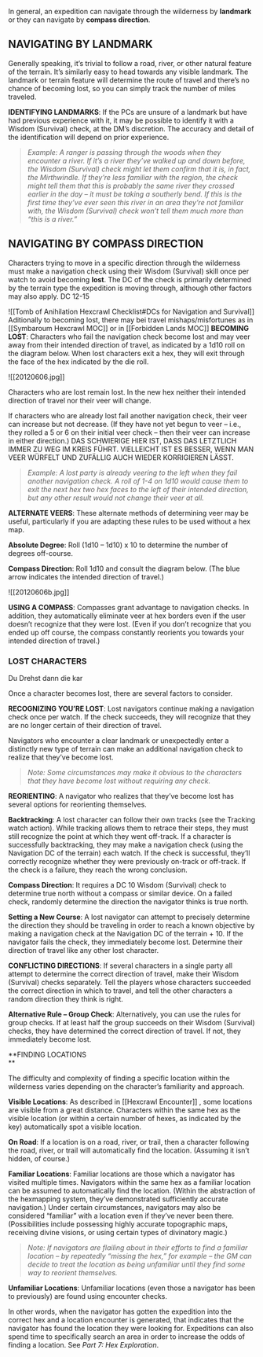 In general, an expedition can navigate through the wilderness by **landmark** or they can navigate by **compass direction**.

## NAVIGATING BY LANDMARK

Generally speaking, it’s trivial to follow a road, river, or other natural feature of the terrain. It’s similarly easy to head towards any visible landmark. The landmark or terrain feature will determine the route of travel and there’s no chance of becoming lost, so you can simply track the number of miles traveled.

**IDENTIFYING LANDMARKS**: If the PCs are unsure of a landmark but have had previous experience with it, it may be possible to identify it with a Wisdom (Survival) check, at the DM’s discretion. The accuracy and detail of the identification will depend on prior experience.

> _Example: A ranger is passing through the woods when they encounter a river. If it’s a river they’ve walked up and down before, the Wisdom (Survival) check might let them confirm that it is, in fact, the Mirthwindle. If they’re less familiar with the region, the check might tell them that this is probably the same river they crossed earlier in the day – it must be taking a southerly bend. If this is the first time they’ve ever seen this river in an area they’re not familiar with, the Wisdom (Survival) check won’t tell them much more than “this is a river.”_

## NAVIGATING BY COMPASS DIRECTION  

Characters trying to move in a specific direction through the wilderness must make a navigation check using their Wisdom (Survival) skill once per watch to avoid becoming **lost**. The DC of the check is primarily determined by the terrain type the expedition is moving through, although other factors may also apply. DC 12-15

![[Tomb of Anihilation Hexcrawl Checklist#DCs for Navigation and Survival]]
Aditionally to becoming lost,  there may bei travel mishaps/misfortunes as in [[Symbaroum Hexcrawl MOC]] or in [[Forbidden Lands MOC]]
**BECOMING LOST**: Characters who fail the navigation check become lost and may veer away from their intended direction of travel, as indicated by a 1d10 roll on the diagram below. When lost characters exit a hex, they will exit through the face of the hex indicated by the die roll.

![[20120606.jpg]]

Characters who are lost remain lost. In the new hex neither their intended direction of travel nor their veer will change.

If characters who are already lost fail another navigation check, their veer can increase but not decrease. (If they have not yet begun to veer – i.e., they rolled a 5 or 6 on their initial veer check – then their veer can increase in either direction.)
DAS SCHWIERIGE HIER IST, DASS DAS LETZTLICH IMMER ZU WEG IM KREIS FÜHRT. VIELLEICHT IST ES BESSER, WENN MAN VEER WÜRFELT UND ZUFÄLLIG AUCH WIEDER KORRIGIEREN LÄSST.

> _Example: A lost party is already veering to the left when they fail another navigation check. A roll of 1-4 on 1d10 would cause them to exit the next hex two hex faces to the left of their intended direction, but any other result would not change their veer at all._

**ALTERNATE VEERS**: These alternate methods of determining veer may be useful, particularly if you are adapting these rules to be used without a hex map.

**Absolute Degree**: Roll (1d10 – 1d10) x 10 to determine the number of degrees off-course.

**Compass Direction**: Roll 1d10 and consult the diagram below. (The blue arrow indicates the intended direction of travel.)

![[20120606b.jpg]]

**USING A COMPASS**: Compasses grant advantage to navigation checks. In addition, they automatically eliminate veer at hex borders even if the user doesn’t recognize that they were lost. (Even if you don’t recognize that you ended up off course, the compass constantly reorients you towards your intended direction of travel.)

### LOST CHARACTERS  

Du Drehst dann die kar

Once a character becomes lost, there are several factors to consider.

**RECOGNIZING YOU’RE LOST**: Lost navigators continue making a navigation check once per watch. If the check succeeds, they will recognize that they are no longer certain of their direction of travel.

Navigators who encounter a clear landmark or unexpectedly enter a distinctly new type of terrain can make an additional navigation check to realize that they’ve become lost.

> _Note: Some circumstances may make it obvious to the characters that they have become lost without requiring any check._

**REORIENTING**: A navigator who realizes that they’ve become lost has several options for reorienting themselves.

**Backtracking**: A lost character can follow their own tracks (see the Tracking watch action). While tracking allows them to retrace their steps, they must still recognize the point at which they went off-track. If a character is successfully backtracking, they may make a navigation check (using the Navigation DC of the terrain) each watch. If the check is successful, they’ll correctly recognize whether they were previously on-track or off-track. If the check is a failure, they reach the wrong conclusion.

**Compass Direction**: It requires a DC 10 Wisdom (Survival) check to determine true north without a compass or similar device. On a failed check, randomly determine the direction the navigator thinks is true north.

**Setting a New Course**: A lost navigator can attempt to precisely determine the direction they should be traveling in order to reach a known objective by making a navigation check at the Navigation DC of the terrain + 10. If the navigator fails the check, they immediately become lost. Determine their direction of travel like any other lost character.

**CONFLICTING DIRECTIONS**: If several characters in a single party all attempt to determine the correct direction of travel, make their Wisdom (Survival) checks separately. Tell the players whose characters succeeded the correct direction in which to travel, and tell the other characters a random direction they think is right.

**Alternative Rule – Group Check**: Alternatively, you can use the rules for group checks. If at least half the group succeeds on their Wisdom (Survival) checks, they have determined the correct direction of travel. If not, they immediately become lost.

**FINDING LOCATIONS  
**

The difficulty and complexity of finding a specific location within the wilderness varies depending on the character’s familiarity and approach.

**Visible Locations**: As described in [[Hexcrawl Encounter]] , some locations are visible from a great distance. Characters within the same hex as the visible location (or within a certain number of hexes, as indicated by the key) automatically spot a visible location.

**On Road**: If a location is on a road, river, or trail, then a character following the road, river, or trail will automatically find the location. (Assuming it isn’t hidden, of course.)

**Familiar Locations**: Familiar locations are those which a navigator has visited multiple times. Navigators within the same hex as a familiar location can be assumed to automatically find the location. (Within the abstraction of the hexmapping system, they’ve demonstrated sufficiently accurate navigation.) Under certain circumstances, navigators may also be considered “familiar” with a location even if they’ve never been there. (Possibilities include possessing highly accurate topographic maps, receiving divine visions, or using certain types of divinatory magic.)

> _Note: If navigators are flailing about in their efforts to find a familiar location – by repeatedly “missing the hex,” for example – the GM can decide to treat the location as being unfamiliar until they find some way to reorient themselves._

**Unfamiliar Locations**: Unfamiliar locations (even those a navigator has been to previously) are found using encounter checks.

In other words, when the navigator has gotten the expedition into the correct hex and a location encounter is generated, that indicates that the navigator has found the location they were looking for. Expeditions can also spend time to specifically search an area in order to increase the odds of finding a location. See _Part 7: Hex Exploration_.